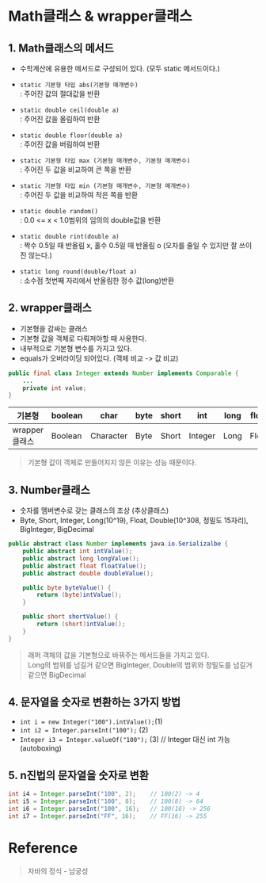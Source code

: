 # Math클래스 & wrapper클래스

## 1. Math클래스의 메서드
- 수학계산에 유용한 메서드로 구성되어 있다. (모두 static 메서드이다.)

- `static 기본형 타입 abs(기본형 매개변수)`   
: 주어진 값의 절대값을 반환

- `static double ceil(double a)`   
: 주어진 값을 올림하여 반환

- `static double floor(double a)`   
: 주어진 값을 버림하여 반환

- `static 기본형 타입 max (기본형 매개변수, 기본형 매개변수)`   
: 주어진 두 값을 비교하여 큰 쪽을 반환

- `static 기본형 타입 min (기본형 매개변수, 기본형 매개변수)`   
: 주어진 두 값을 비교하여 작은 쪽을 반환

- `static double random()`   
: 0.0 <= x < 1.0범위의 임의의 double값을 반환

- `static double rint(double a)`   
: 짝수 0.5일 때 반올림 x, 홀수 0.5일 때 반올림 o (오차를 줄일 수 있지만 잘 쓰이진 않는다.) 

- `static long round(double/float a)`   
: 소수점 첫번째 자리에서 반올림한 정수 값(long)반환

## 2. wrapper클래스
- 기본형을 감싸는 클래스
- 기본형 값을 객체로 다뤄져야할 때 사용한다.
- 내부적으로 기본형 변수를 가지고 있다.
- equals가 오버라이딩 되어있다. (객체 비교 -> 값 비교)
```java
public final class Integer extends Number implements Comparable {
    ...
    private int value;
}
```
| 기본형 | boolean | char | byte | short | int | long | float | double |
|---|---|---|---|---|---|---|---|---|
|wrapper 클래스 | Boolean | Character | Byte | Short | Integer | Long | Float | Double |

> 기본형 값이 객체로 만들어지지 않은 이유는 성능 때문이다.

## 3. Number클래스
- 숫자를 멤버변수로 갖는 클래스의 조상 (추상클래스)
- Byte, Short, Integer, Long(10^19), Float, Double(10^308, 정밀도 15자리), BigInteger, BigDecimal
```java
public abstract class Number implements java.io.Serializalbe {
    public abstract int intValue();
    public abstract long longValue();
    public abstract float floatValue();
    public abstract double doubleValue();

    public byte byteValue() {
        return (byte)intValue();
    }

    public short shortValue() {
        return (short)intValue();
    }
}
```
> 래퍼 객체의 값을 기본형으로 바꿔주는 메서드들을 가지고 있다.   
> Long의 범위를 넘길거 같으면 BigInteger, Double의 범위와 정밀도를 넘길거 같으면 BigDecimal

## 4. 문자열을 숫자로 변환하는 3가지 방법
- `int i = new Integer("100").intValue();`(1)
- `int i2 = Integer.parseInt("100");` (2)
- `Integer i3 = Integer.valueOf("100");` (3) // Integer 대신 int 가능 (autoboxing)   

## 5. n진법의 문자열을 숫자로 변환
```java
int i4 = Integer.parseInt("100", 2);    // 100(2) -> 4
int i5 = Integer.parseInt("100", 8);    // 100(8) -> 64
int i6 = Integer.parseInt("100", 16);   // 100(16) -> 256
int i7 = Integer.parseInt("FF", 16);    // FF(16) -> 255
```

# Reference
> 자바의 정식 - 남궁성
